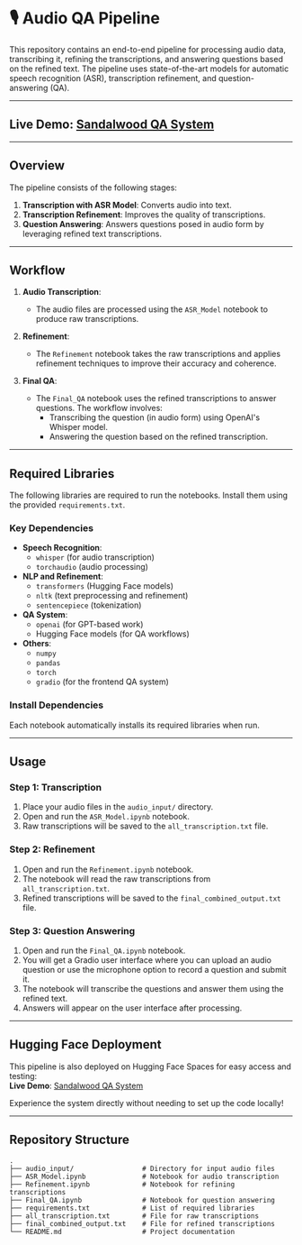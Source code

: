 # 🎙️ Audio QA Pipeline

This repository contains an end-to-end pipeline for processing audio data, transcribing it, refining the transcriptions, and answering questions based on the refined text. The pipeline uses state-of-the-art models for automatic speech recognition (ASR), transcription refinement, and question-answering (QA).

---

## **Live Demo**: [Sandalwood QA System](https://huggingface.co/spaces/kgmumbai/Sandalwood-QA-Systemqw)

---

## Overview

The pipeline consists of the following stages:
1. **Transcription with ASR Model**: Converts audio into text.
2. **Transcription Refinement**: Improves the quality of transcriptions.
3. **Question Answering**: Answers questions posed in audio form by leveraging refined text transcriptions.

---

## Workflow

1. **Audio Transcription**:
   - The audio files are processed using the `ASR_Model` notebook to produce raw transcriptions.

2. **Refinement**:
   - The `Refinement` notebook takes the raw transcriptions and applies refinement techniques to improve their accuracy and coherence.

3. **Final QA**:
   - The `Final_QA` notebook uses the refined transcriptions to answer questions. The workflow involves:
     - Transcribing the question (in audio form) using OpenAI's Whisper model.
     - Answering the question based on the refined transcription.

---

## Required Libraries

The following libraries are required to run the notebooks. Install them using the provided `requirements.txt`.

### Key Dependencies
- **Speech Recognition**:  
  - `whisper` (for audio transcription)
  - `torchaudio` (audio processing)
- **NLP and Refinement**:
  - `transformers` (Hugging Face models)
  - `nltk` (text preprocessing and refinement)
  - `sentencepiece` (tokenization)
- **QA System**:
  - `openai` (for GPT-based work)
  - Hugging Face models (for QA workflows)
- **Others**:
  - `numpy`
  - `pandas`
  - `torch`
  - `gradio` (for the frontend QA system)

### Install Dependencies
Each notebook automatically installs its required libraries when run.

---

## Usage

### Step 1: Transcription
1. Place your audio files in the `audio_input/` directory.
2. Open and run the `ASR_Model.ipynb` notebook.
3. Raw transcriptions will be saved to the `all_transcription.txt` file.

### Step 2: Refinement
1. Open and run the `Refinement.ipynb` notebook.
2. The notebook will read the raw transcriptions from `all_transcription.txt`.
3. Refined transcriptions will be saved to the `final_combined_output.txt` file.

### Step 3: Question Answering
1. Open and run the `Final_QA.ipynb` notebook.
2. You will get a Gradio user interface where you can upload an audio question or use the microphone option to record a question and submit it.
3. The notebook will transcribe the questions and answer them using the refined text.
4. Answers will appear on the user interface after processing.

---

## Hugging Face Deployment

This pipeline is also deployed on Hugging Face Spaces for easy access and testing:  
**Live Demo**: [Sandalwood QA System](https://huggingface.co/spaces/kgmumbai/Sandalwood-QA-Systemqw)

Experience the system directly without needing to set up the code locally!

---

## Repository Structure

```plaintext
.
├── audio_input/                 # Directory for input audio files
├── ASR_Model.ipynb              # Notebook for audio transcription
├── Refinement.ipynb             # Notebook for refining transcriptions
├── Final_QA.ipynb               # Notebook for question answering
├── requirements.txt             # List of required libraries
├── all_transcription.txt        # File for raw transcriptions
├── final_combined_output.txt    # File for refined transcriptions
└── README.md                    # Project documentation
